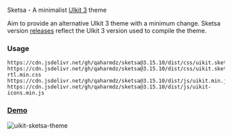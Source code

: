 Sketsa - A minimalist [UIkit 3](https://getuikit.com/) theme

Aim to provide an alternative UIkit 3 theme with a minimum change. Sketsa version [releases](https://github.com/qaharmdz/sketsa/releases) reflect the UIkit 3 version used to compile the theme.

### Usage

```
https://cdn.jsdelivr.net/gh/qaharmdz/sketsa@3.15.10/dist/css/uikit.sketsa.min.css
https://cdn.jsdelivr.net/gh/qaharmdz/sketsa@3.15.10/dist/css/uikit.sketsa-rtl.min.css
https://cdn.jsdelivr.net/gh/qaharmdz/sketsa@3.15.10/dist/js/uikit.min.js
https://cdn.jsdelivr.net/gh/qaharmdz/sketsa@3.15.10/dist/js/uikit-icons.min.js
```

### [Demo](https://qaharmdz.github.io/sketsa/)

![uikit-sketsa-theme](https://user-images.githubusercontent.com/707089/51200872-38e0f380-192d-11e9-8206-17e7149d56df.png)
